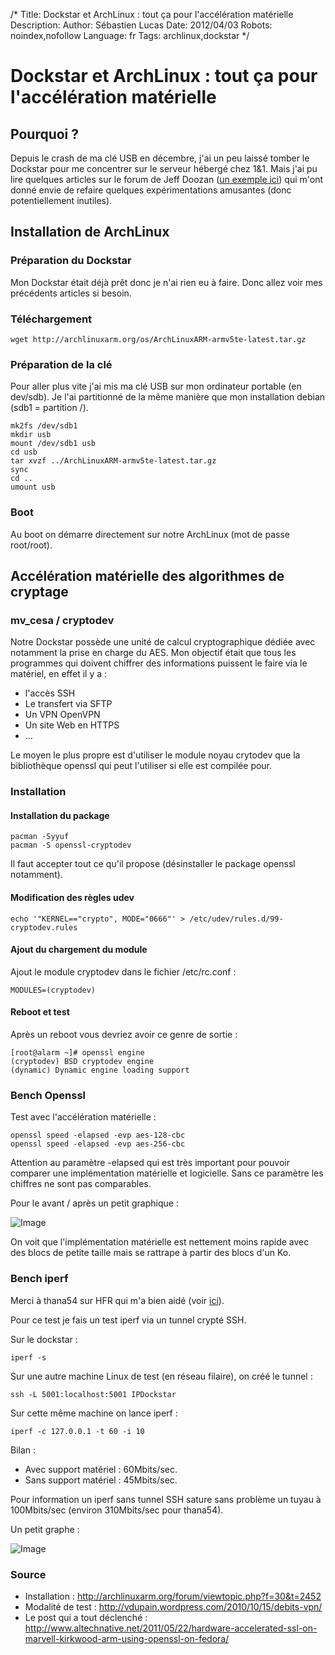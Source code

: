 /*
Title: Dockstar et ArchLinux : tout ça pour l'accélération matérielle
Description: 
Author: Sébastien Lucas
Date: 2012/04/03
Robots: noindex,nofollow
Language: fr
Tags: archlinux,dockstar
*/
# Dockstar et ArchLinux : tout ça pour l'accélération matérielle

## Pourquoi ?
Depuis le crash de ma clé USB en décembre, j'ai un peu laissé tomber le Dockstar pour me concentrer sur le serveur hébergé chez 1&1. Mais j'ai pu lire quelques articles sur le forum de Jeff Doozan ([un exemple ici](http://forum.doozan.com/read.php?2,6849)) qui m'ont donné envie de refaire quelques expérimentations amusantes (donc potentiellement inutiles).


## Installation de ArchLinux

### Préparation du Dockstar
Mon Dockstar était déjà prêt donc je n'ai rien eu à faire. Donc allez voir mes précédents articles si besoin.

### Téléchargement

```
wget http://archlinuxarm.org/os/ArchLinuxARM-armv5te-latest.tar.gz
```

### Préparation de la clé

Pour aller plus vite j'ai mis ma clé USB sur mon ordinateur portable (en dev/sdb). Je l'ai partitionné de la même manière que mon installation debian (sdb1 = partition /).

```
mk2fs /dev/sdb1
mkdir usb
mount /dev/sdb1 usb
cd usb
tar xvzf ../ArchLinuxARM-armv5te-latest.tar.gz
sync
cd ..
umount usb
```

### Boot

Au boot on démarre directement sur notre ArchLinux (mot de passe root/root).

## Accélération matérielle des algorithmes de cryptage

### mv_cesa / cryptodev
Notre Dockstar possède une unité de calcul cryptographique dédiée avec notamment la prise en charge du AES. Mon objectif était que tous les programmes qui doivent chiffrer des informations puissent le faire via le matériel, en effet il y a :
* l'accès SSH
* Le transfert via SFTP
* Un VPN OpenVPN
* Un site Web en HTTPS
* ...
  
Le moyen le plus propre est d'utiliser le module noyau crytodev que la bibliothèque openssl qui peut l'utiliser si elle est compilée pour.

### Installation

#### Installation du package

```
pacman -Syyuf
pacman -S openssl-cryptodev
```
Il faut accepter tout ce qu'il propose (désinstaller le package openssl notamment).

#### Modification des règles udev

```
echo '"KERNEL=="crypto", MODE="0666"' > /etc/udev/rules.d/99-cryptodev.rules
```

#### Ajout du chargement du module

Ajout le module cryptodev dans le fichier /etc/rc.conf :

```
MODULES=(cryptodev)
```

#### Reboot et test

Après un reboot vous devriez avoir ce genre de sortie :

```
[root@alarm ~]# openssl engine
(cryptodev) BSD cryptodev engine
(dynamic) Dynamic engine loading support
```

### Bench Openssl

Test avec l'accélération matérielle :

```
openssl speed -elapsed -evp aes-128-cbc
openssl speed -elapsed -evp aes-256-cbc
```

Attention au paramètre -elapsed qui est très important pour pouvoir comparer une implémentation matérielle et logicielle. Sans ce paramètre les chiffres ne sont pas comparables.

Pour le avant / après un petit graphique :

![Image](/blog/grapheopenssl.png)

On voit que l'implémentation matérielle est nettement moins rapide avec des blocs de petite taille mais se rattrape à partir des blocs d'un Ko.

### Bench iperf

Merci à thana54 sur HFR qui m'a bien aidé (voir [ici](http://forum.hardware.fr/hfr/OSAlternatifs/Hardware-2/seagate-dockstar-computer-sujet_71314_86.htm#t1308661)).

Pour ce test je fais un test iperf via un tunnel crypté SSH.

Sur le dockstar : 

```
iperf -s
```

Sur une autre machine Linux de test (en réseau filaire), on créé le tunnel :

```
ssh -L 5001:localhost:5001 IPDockstar 
```

Sur cette même machine on lance iperf :

```
iperf -c 127.0.0.1 -t 60 -i 10
```

Bilan :
* Avec support matériel : 60Mbits/sec.
* Sans support matériel : 45Mbits/sec.

Pour information un iperf sans tunnel SSH sature sans problème un tuyau à 100Mbits/sec (environ 310Mbits/sec pour thana54).

Un petit graphe :

![Image](/blog/grapheiperf.png)

### Source

* Installation : http://archlinuxarm.org/forum/viewtopic.php?f=30&t=2452
* Modalité de test : http://vdupain.wordpress.com/2010/10/15/debits-vpn/
* Le post qui a tout déclenché : http://www.altechnative.net/2011/05/22/hardware-accelerated-ssl-on-marvell-kirkwood-arm-using-openssl-on-fedora/

